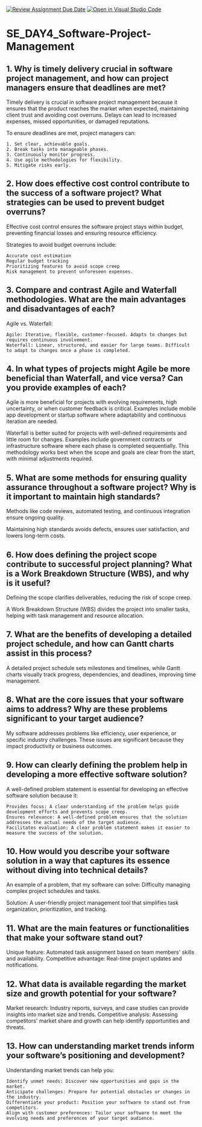 [![Review Assignment Due Date](https://classroom.github.com/assets/deadline-readme-button-22041afd0340ce965d47ae6ef1cefeee28c7c493a6346c4f15d667ab976d596c.svg)](https://classroom.github.com/a/9pw6JKcu)
[![Open in Visual Studio Code](https://classroom.github.com/assets/open-in-vscode-2e0aaae1b6195c2367325f4f02e2d04e9abb55f0b24a779b69b11b9e10269abc.svg)](https://classroom.github.com/online_ide?assignment_repo_id=15718367&assignment_repo_type=AssignmentRepo)
# SE_DAY4_Software-Project-Management
## 1. Why is timely delivery crucial in software project management, and how can project managers ensure that deadlines are met?

Timely delivery is crucial in software project management because it ensures that the product reaches the market when expected, maintaining client trust and avoiding cost overruns. Delays can lead to increased expenses, missed opportunities, or damaged reputations.

To ensure deadlines are met, project managers can:

    1. Set clear, achievable goals.
    2. Break tasks into manageable phases.
    3. Continuously monitor progress.
    4. Use agile methodologies for flexibility.
    5. Mitigate risks early.

## 2. How does effective cost control contribute to the success of a software project? What strategies can be used to prevent budget overruns?

Effective cost control ensures the software project stays within budget, preventing financial losses and ensuring resource efficiency. 

Strategies to avoid budget overruns include:

    Accurate cost estimation
    Regular budget tracking
    Prioritizing features to avoid scope creep
    Risk management to prevent unforeseen expenses.

## 3. Compare and contrast Agile and Waterfall methodologies. What are the main advantages and disadvantages of each?

Agile vs. Waterfall:

    Agile: Iterative, flexible, customer-focused. Adapts to changes but requires continuous involvement.
    Waterfall: Linear, structured, and easier for large teams. Difficult to adapt to changes once a phase is completed.

## 4. In what types of projects might Agile be more beneficial than Waterfall, and vice versa? Can you provide examples of each?

Agile is more beneficial for projects with evolving requirements, high uncertainty, or when customer feedback is critical. Examples include mobile app development or startup software where adaptability and continuous iteration are needed.

Waterfall is better suited for projects with well-defined requirements and little room for changes. Examples include government contracts or infrastructure software where each phase is completed sequentially. This methodology works best when the scope and goals are clear from the start, with minimal adjustments required.

## 5. What are some methods for ensuring quality assurance throughout a software project? Why is it important to maintain high standards?

Methods like code reviews, automated testing, and continuous integration ensure ongoing quality. 

Maintaining high standards avoids defects, ensures user satisfaction, and lowers long-term costs.

## 6. How does defining the project scope contribute to successful project planning? What is a Work Breakdown Structure (WBS), and why is it useful?

Defining the scope clarifies deliverables, reducing the risk of scope creep.

A Work Breakdown Structure (WBS) divides the project into smaller tasks, helping with task management and resource allocation.

## 7. What are the benefits of developing a detailed project schedule, and how can Gantt charts assist in this process?

A detailed project schedule sets milestones and timelines, while Gantt charts visually track progress, dependencies, and deadlines, improving time management.

## 8. What are the core issues that your software aims to address? Why are these problems significant to your target audience?

My software addresses problems like efficiency, user experience, or specific industry challenges. 
These issues are significant because they impact productivity or business outcomes.

## 9. How can clearly defining the problem help in developing a more effective software solution?

A well-defined problem statement is essential for developing an effective software solution because it:

    Provides focus: A clear understanding of the problem helps guide development efforts and prevents scope creep.
    Ensures relevance: A well-defined problem ensures that the solution addresses the actual needs of the target audience.
    Facilitates evaluation: A clear problem statement makes it easier to measure the success of the solution.


## 10. How would you describe your software solution in a way that captures its essence without diving into technical details?

An example of a problem, that my software can solve:
 Difficulty managing complex project schedules and tasks.
 
 Solution: A user-friendly project management tool that simplifies task organization, prioritization, and tracking.

## 11. What are the main features or functionalities that make your software stand out?

Unique feature:
Automated task assignment based on team members' skills and availability.
Competitive advantage: Real-time project updates and notifications.

## 12. What data is available regarding the market size and growth potential for your software?

Market research: Industry reports, surveys, and case studies can provide insights into market size and trends.
Competitive analysis: Assessing competitors' market share and growth can help identify opportunities and threats.

## 13. How can understanding market trends inform your software’s positioning and development?

Understanding market trends can help you:

    Identify unmet needs: Discover new opportunities and gaps in the market.
    Anticipate challenges: Prepare for potential obstacles or changes in the industry.
    Differentiate your product: Position your software to stand out from competitors.
    Align with customer preferences: Tailor your software to meet the evolving needs and preferences of your target audience.